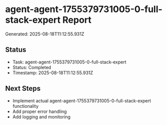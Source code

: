 # agent-agent-1755379731005-0-full-stack-expert Report

Generated: 2025-08-18T11:12:55.931Z

## Status
- Task: agent-agent-1755379731005-0-full-stack-expert
- Status: Completed
- Timestamp: 2025-08-18T11:12:55.931Z

## Next Steps
- Implement actual agent-agent-1755379731005-0-full-stack-expert functionality
- Add proper error handling
- Add logging and monitoring
